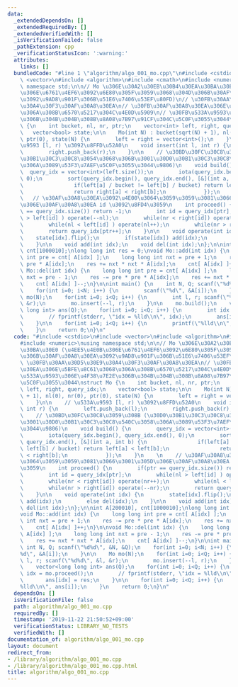 ```yaml
---
data:
  _extendedDependsOn: []
  _extendedRequiredBy: []
  _extendedVerifiedWith: []
  _isVerificationFailed: false
  _pathExtension: cpp
  _verificationStatusIcon: ':warning:'
  attributes:
    links: []
  bundledCode: "#line 1 \"algorithm/algo_001_mo.cpp\"\n#include <cstdio>\n#include\
    \ <vector>\n#include <algorithm>\n#include <cmath>\n#include <numeric>\nusing\
    \ namespace std;\n\n// Mo \u306E\u30A2\u30EB\u30B4\u30EA\u30BA\u30E0 (\u4EE5\u4E0B\
    \u306E\u6761\u4EF6\u3092\u6E80\u305F\u3059\u3068\u304D\u306B\u30AF\u30A8\u30EA\
    \u3092\u9AD8\u901F\u306B\u51E6\u7406\u53EF\u80FD)\n// \u30FB\u30AA\u30D5\u30E9\
    \u30A4\u30F3\u30AF\u30A8\u30EA\n// \u30FB\u30AF\u30A8\u30EA\u306E\u5BFE\u8C61\u3068\
    \u306A\u308B\u6570\u5217\u304C\u4E0D\u5909\n// \u30FB\u533A\u9593\u306E\u4F38\u7E2E\
    \u306B\u304B\u304B\u308B\u8A08\u7B97\u91CF\u304C\u5C0F\u3055\u3044\nstruct Mo\
    \ {\n    int bucket, nl, nr, ptr;\n    vector<int> left, right, query_idx;\n \
    \   vector<bool> state;\n\n    Mo(int N) : bucket(sqrt(N) + 1), nl(0), nr(0),\
    \ ptr(0), state(N) {\n        left = right = vector<int>();\n    }\n\n    // \u533A\
    \u9593 [l, r) \u3092\u8FFD\u52A0\n    void insert(int l, int r) {\n        left.push_back(l);\n\
    \        right.push_back(r);\n    }\n\n    // \u30BD\u30FC\u30C8\u3059\u308B (\u30D0\
    \u30B1\u30C3\u30C8\u3054\u3068\u306B\u3001\u30D0\u30B1\u30C3\u30C8\u540C\u3058\
    \u306A\u3089\u53F3\u7AEF\u5C0F\u3055\u3044\u9806)\n    void build() {\n      \
    \  query_idx = vector<int>(left.size());\n        iota(query_idx.begin(), query_idx.end(),\
    \ 0);\n        sort(query_idx.begin(), query_idx.end(), [&](int a, int b) {\n\
    \                if(left[a] / bucket != left[b] / bucket) return left[a] < left[b];\n\
    \                return right[a] < right[b];\n            });\n    }\n    \n \
    \   // \u30AF\u30A8\u30EA\u3092\u4E00\u3064\u3059\u3059\u3081\u3066\u3001\u305D\
    \u306E\u30AF\u30A8\u30EA id \u3092\u8FD4\u3059\n    int proceed() {\n        if(ptr\
    \ == query_idx.size()) return -1;\n        int id = query_idx[ptr];\n        while(nl\
    \ > left[id] ) operate(--nl);\n        while(nr < right[id]) operate(nr++);\n\
    \        while(nl < left[id] ) operate(nl++);\n        while(nr > right[id]) operate(--nr);\n\
    \        return query_idx[ptr++];\n    }\n\n    void operate(int idx) {\n    \
    \    state[idx].flip();\n        if(state[idx]) add(idx);\n        else del(idx);\n\
    \    }\n\n    void add(int idx);\n    void del(int idx);\n};\n\nint A[200010],\
    \ cnt[1000010];\nlong long int res = 0;\nvoid Mo::add(int idx) {\n    long long\
    \ int pre = cnt[ A[idx] ];\n    long long int nxt = pre + 1;\n    res -= pre *\
    \ pre * A[idx];\n    res += nxt * nxt * A[idx];\n    cnt[ A[idx] ]++;\n}\n\nvoid\
    \ Mo::del(int idx) {\n    long long int pre = cnt[ A[idx] ];\n    long long int\
    \ nxt = pre - 1;\n    res -= pre * pre * A[idx];\n    res += nxt * nxt * A[idx];\n\
    \    cnt[ A[idx] ]--;\n}\n\nint main() {\n    int N, Q; scanf(\"%d%d\", &N, &Q);\n\
    \    for(int i=0; i<N; i++) {\n        scanf(\"%d\", &A[i]);\n    }\n\n    Mo\
    \ mo(N);\n    for(int i=0; i<Q; i++) {\n        int l, r; scanf(\"%d%d\", &l,\
    \ &r);\n        mo.insert(--l, r);\n    }\n\n    mo.build();\n    vector<long\
    \ long int> ans(Q);\n    for(int i=0; i<Q; i++) {\n        int idx = mo.proceed();\n\
    \        // fprintf(stderr, \"idx = %lld\\n\", idx);\n        ans[idx] = res;\n\
    \    }\n\n    for(int i=0; i<Q; i++) {\n        printf(\"%lld\\n\", ans[i]);\n\
    \    }\n    return 0;\n}\n"
  code: "#include <cstdio>\n#include <vector>\n#include <algorithm>\n#include <cmath>\n\
    #include <numeric>\nusing namespace std;\n\n// Mo \u306E\u30A2\u30EB\u30B4\u30EA\
    \u30BA\u30E0 (\u4EE5\u4E0B\u306E\u6761\u4EF6\u3092\u6E80\u305F\u3059\u3068\u304D\
    \u306B\u30AF\u30A8\u30EA\u3092\u9AD8\u901F\u306B\u51E6\u7406\u53EF\u80FD)\n//\
    \ \u30FB\u30AA\u30D5\u30E9\u30A4\u30F3\u30AF\u30A8\u30EA\n// \u30FB\u30AF\u30A8\
    \u30EA\u306E\u5BFE\u8C61\u3068\u306A\u308B\u6570\u5217\u304C\u4E0D\u5909\n// \u30FB\
    \u533A\u9593\u306E\u4F38\u7E2E\u306B\u304B\u304B\u308B\u8A08\u7B97\u91CF\u304C\
    \u5C0F\u3055\u3044\nstruct Mo {\n    int bucket, nl, nr, ptr;\n    vector<int>\
    \ left, right, query_idx;\n    vector<bool> state;\n\n    Mo(int N) : bucket(sqrt(N)\
    \ + 1), nl(0), nr(0), ptr(0), state(N) {\n        left = right = vector<int>();\n\
    \    }\n\n    // \u533A\u9593 [l, r) \u3092\u8FFD\u52A0\n    void insert(int l,\
    \ int r) {\n        left.push_back(l);\n        right.push_back(r);\n    }\n\n\
    \    // \u30BD\u30FC\u30C8\u3059\u308B (\u30D0\u30B1\u30C3\u30C8\u3054\u3068\u306B\
    \u3001\u30D0\u30B1\u30C3\u30C8\u540C\u3058\u306A\u3089\u53F3\u7AEF\u5C0F\u3055\
    \u3044\u9806)\n    void build() {\n        query_idx = vector<int>(left.size());\n\
    \        iota(query_idx.begin(), query_idx.end(), 0);\n        sort(query_idx.begin(),\
    \ query_idx.end(), [&](int a, int b) {\n                if(left[a] / bucket !=\
    \ left[b] / bucket) return left[a] < left[b];\n                return right[a]\
    \ < right[b];\n            });\n    }\n    \n    // \u30AF\u30A8\u30EA\u3092\u4E00\
    \u3064\u3059\u3059\u3081\u3066\u3001\u305D\u306E\u30AF\u30A8\u30EA id \u3092\u8FD4\
    \u3059\n    int proceed() {\n        if(ptr == query_idx.size()) return -1;\n\
    \        int id = query_idx[ptr];\n        while(nl > left[id] ) operate(--nl);\n\
    \        while(nr < right[id]) operate(nr++);\n        while(nl < left[id] ) operate(nl++);\n\
    \        while(nr > right[id]) operate(--nr);\n        return query_idx[ptr++];\n\
    \    }\n\n    void operate(int idx) {\n        state[idx].flip();\n        if(state[idx])\
    \ add(idx);\n        else del(idx);\n    }\n\n    void add(int idx);\n    void\
    \ del(int idx);\n};\n\nint A[200010], cnt[1000010];\nlong long int res = 0;\n\
    void Mo::add(int idx) {\n    long long int pre = cnt[ A[idx] ];\n    long long\
    \ int nxt = pre + 1;\n    res -= pre * pre * A[idx];\n    res += nxt * nxt * A[idx];\n\
    \    cnt[ A[idx] ]++;\n}\n\nvoid Mo::del(int idx) {\n    long long int pre = cnt[\
    \ A[idx] ];\n    long long int nxt = pre - 1;\n    res -= pre * pre * A[idx];\n\
    \    res += nxt * nxt * A[idx];\n    cnt[ A[idx] ]--;\n}\n\nint main() {\n   \
    \ int N, Q; scanf(\"%d%d\", &N, &Q);\n    for(int i=0; i<N; i++) {\n        scanf(\"\
    %d\", &A[i]);\n    }\n\n    Mo mo(N);\n    for(int i=0; i<Q; i++) {\n        int\
    \ l, r; scanf(\"%d%d\", &l, &r);\n        mo.insert(--l, r);\n    }\n\n    mo.build();\n\
    \    vector<long long int> ans(Q);\n    for(int i=0; i<Q; i++) {\n        int\
    \ idx = mo.proceed();\n        // fprintf(stderr, \"idx = %lld\\n\", idx);\n \
    \       ans[idx] = res;\n    }\n\n    for(int i=0; i<Q; i++) {\n        printf(\"\
    %lld\\n\", ans[i]);\n    }\n    return 0;\n}\n"
  dependsOn: []
  isVerificationFile: false
  path: algorithm/algo_001_mo.cpp
  requiredBy: []
  timestamp: '2019-11-22 21:50:52+09:00'
  verificationStatus: LIBRARY_NO_TESTS
  verifiedWith: []
documentation_of: algorithm/algo_001_mo.cpp
layout: document
redirect_from:
- /library/algorithm/algo_001_mo.cpp
- /library/algorithm/algo_001_mo.cpp.html
title: algorithm/algo_001_mo.cpp
---
```

